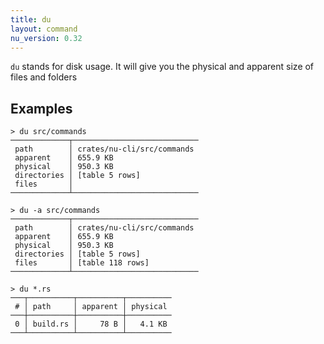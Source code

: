 ```yaml
---
title: du
layout: command
nu_version: 0.32
---
```


`du` stands for disk usage. It will give you the physical and apparent size of files and folders

## Examples

```shell
> du src/commands
─────────────┬────────────────────────────
 path        │ crates/nu-cli/src/commands
 apparent    │ 655.9 KB
 physical    │ 950.3 KB
 directories │ [table 5 rows]
 files       │
─────────────┴────────────────────────────
```

```shell
> du -a src/commands
─────────────┬────────────────────────────
 path        │ crates/nu-cli/src/commands
 apparent    │ 655.9 KB
 physical    │ 950.3 KB
 directories │ [table 5 rows]
 files       │ [table 118 rows]
─────────────┴────────────────────────────
```

```shell
> du *.rs
───┬──────────┬──────────┬──────────
 # │ path     │ apparent │ physical
───┼──────────┼──────────┼──────────
 0 │ build.rs │     78 B │   4.1 KB
───┴──────────┴──────────┴──────────
```
